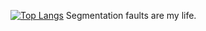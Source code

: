 [![Top Langs](https://github-readme-stats.vercel.app/api/top-langs/?username=javalich&hide=html,cobol,rpc&langs_count=8&layout=compact)](https://github.com/anuraghazra/github-readme-stats)
Segmentation faults are my life.
